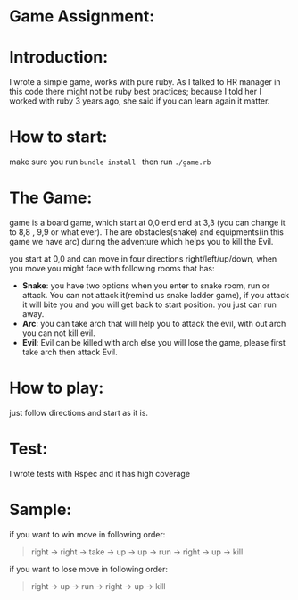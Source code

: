 Game Assignment:
=

Introduction:
===
I wrote a simple game, works with pure ruby. As I talked to HR manager in this code there might not be ruby best practices; because I told her I worked with ruby 3 years ago, she said if you can learn again it matter.

How to start:
===
make sure you run ``bundle install `` then run ``./game.rb``

The Game:
====
game is a board game, which start at 0,0 end end at 3,3 (you can change it to 8,8 , 9,9 or what ever). The are obstacles(snake) and equipments(in this game we have arc) during the adventure which helps you to kill the Evil. 

you start at 0,0 and can move in four directions right/left/up/down, when you move you might face with following rooms that has:

- **Snake**: you have two options when you enter to snake room, run or attack. You can not attack it(remind us snake ladder game), if you attack it will bite you and you will get back to start position. you just can run away.
- **Arc**: you can take arch that will help you to attack the evil, with out arch you can not kill evil.
- **Evil**: Evil can be killed with arch else you will lose the game, please first take arch then attack Evil.

How to play:
====
just follow directions and start as it is.

Test:
===
I wrote tests with Rspec and it has high coverage

Sample:
===

if you want to win move in following order:
> right -> right -> take -> up -> up -> run -> right -> up -> kill

if you want to lose move in following order:
> right -> up -> run -> right -> up -> kill
